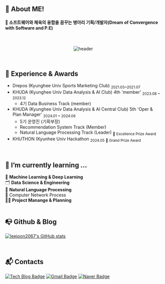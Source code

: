 ## 👋 About ME! 
<h4>🚀 소프트웨어와 체육의 융합을 꿈꾸는 병아리 기획/개발자(Dream of Convergence with Software and P.E) </h4>

<br> 
<p align="center">
  <img src="https://capsule-render.vercel.app/api?type=rounded&color=timeGradient&text=Welcome%20to%20JHK's%20GitHub%20👋&animation=twinkling&fontSize=48&fontAlignY=50&fontAlign=50&height=83" alt="header"> </p>
<br>

## 🔅 Experience & Awards
- Drepos (Kyunghee Univ Sports Marketing Club) <sub>2021.03~2021.07</sub>
- KHUDA (Kyunghee Univ Data Analysis & AI Club) 4th 'member' <sub>2023.08 ~ 2023.12</sub>
  - 4기 Data Business Track (member)
- KHUDA (Kyunghee Univ Data Analysis & AI Central Club) 5th 'Oper & Plan Manager' <sub>2024.01 ~ 2024.06</sub>
  - 5기 운영진 (기획부장)
  - Recommendation System Track (Member)
  - Natural Language Processing Track (Leader) <sub> 🥉 Excellence Prize Award </sub>
- KHUTHON (Kyunhee Univ Hackathon <sub>2024.05</sub> <sub> 🥈 Grand Prize Award </sub>
<br> 

## 🌱 I’m currently learning ... 
🤖 **Machine Learning & Deep Learning** <br>
🗂️ **Data Science & Engineering** <br>
🔡 **Natural Language Processing** <br>
🛜 Computer Network Process <br>
✍🏻 **Project Manange & Planning** <br>
<br>

## 📭 Github & Blog
[![leejoon2067's GitHub stats](https://github-readme-stats.vercel.app/api?username=leejoon2067)](https://github.com/anuraghazra/github-readme-stats)
</p>
<br>

## :mailbox_with_mail: Contacts
[![Tech Blog Badge](http://img.shields.io/badge/-Tech%20blog-black?style=flat-square&logo=github&link=https://jhklee-coder.tistory.com)](https://jhklee-coder.tistory.com/)
[![Gmail Badge](https://img.shields.io/badge/Gmail-d14836?style=flat-square&logo=Gmail&logoColor=white&link=mailto:leejoon2067@gmail.com)](mailto:leejoon2067@gmail.com/)
[![Naver Badge](https://img.shields.io/badge/Naver-03C75A?style=flat-square&logo=Naver&logoColor=white&link=mailto:leejoon3125@naver.com)](mailto:leejoon3125@naver.com/)

<!--
- 🔭 I’m currently working on ...
- 🌱 I’m currently learning ...
- 👯 I’m looking to collaborate on ...
- 🤔 I’m looking for help with ...
- 💬 Ask me about ...
- 📫 How to reach me: ...
- 😄 Pronouns: ...
- ⚡ Fun fact: ...
-->
